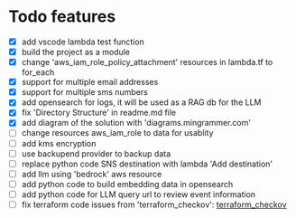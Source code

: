 # Todo features

- [x] add vscode lambda test function
- [x] build the project as a module
- [x] change 'aws_iam_role_policy_attachment' resources in lambda.tf to for_each
- [x] support for multiple email addresses
- [x] support for multiple sms numbers
- [x] add opensearch for logs, it will be used as a RAG db for the LLM
- [x] fix 'Directory Structure' in readme.md file
- [x] add diagram of the solution with 'diagrams.mingrammer.com'
- [ ] change resources aws_iam_role to data for usablity
- [ ] add kms encryption
- [ ] use backupend provider to backup data
- [ ] replace python code SNS destination with lambda 'Add destination'
- [ ] add llm using 'bedrock' aws resource
- [ ] add python code to build embedding data in opensearch
- [ ] add python code for LLM query url to review event information
- [ ] fix terraform code issues from 'terraform_checkov':
  [terraform_checkov](results_json.json "Terraform Code Analysis Report")

